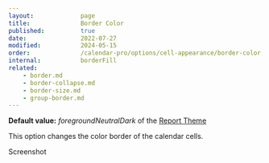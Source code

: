 ```yaml
---
layout:             page
title:              Border Color
published:          true
date:               2022-07-27
modified:           2024-05-15
order:              /calendar-pro/options/cell-appearance/border-color
internal:           borderFill
related:
    - border.md
    - border-collapse.md
    - border-size.md
    - group-border.md
---
```

**Default value:** *foregroundNeutralDark* of the [Report Theme](../../features/themes.md)

This option changes the color border of the calendar cells.

<todo>Screenshot</todo>